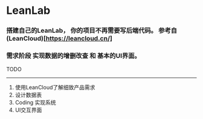 # LeanLab

### 搭建自己的LeanLab， 你的项目不再需要写后端代码。 参考自(LeanCloud)[https://leancloud.cn/]

### 需求阶段 实现数据的增删改查 和 基本的UI界面。

TODO
***

1. 使用LeanCloud了解细致产品需求
2. 设计数据表
3. Coding 实现系统
4. UI交互界面

